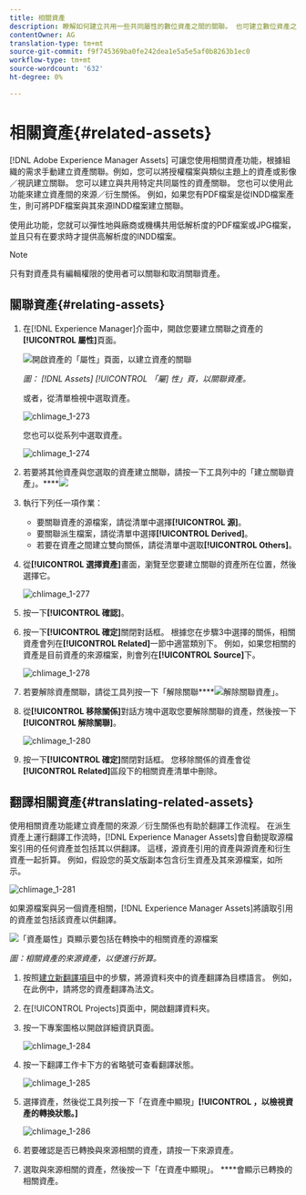 ```yaml
---
title: 相關資產
description: 瞭解如何建立共用一些共同屬性的數位資產之間的關聯。 也可建立數位資產之間的來源衍生關係。
contentOwner: AG
translation-type: tm+mt
source-git-commit: f9f745369ba0fe242dea1e5a5e5af0b8263b1ec0
workflow-type: tm+mt
source-wordcount: '632'
ht-degree: 0%

---
```



# 相關資產{#related-assets}

[!DNL Adobe Experience Manager Assets] 可讓您使用相關資產功能，根據組織的需求手動建立資產關聯。例如，您可以將授權檔案與類似主題上的資產或影像／視訊建立關聯。 您可以建立與共用特定共同屬性的資產關聯。 您也可以使用此功能來建立資產間的來源／衍生關係。 例如，如果您有PDF檔案是從INDD檔案產生，則可將PDF檔案與其來源INDD檔案建立關聯。

使用此功能，您就可以彈性地與廠商或機構共用低解析度的PDF檔案或JPG檔案，並且只有在要求時才提供高解析度的INDD檔案。

>[!NOTE]
>
>只有對資產具有編輯權限的使用者可以關聯和取消關聯資產。

## 關聯資產{#relating-assets}

1. 在[!DNL Experience Manager]介面中，開啟您要建立關聯之資產的&#x200B;**[!UICONTROL 屬性]**&#x200B;頁面。

   ![開啟資產的「屬性」頁面，以建立資產的關聯](assets/asset-properties-relate-assets.png)

   *圖： [!DNL Assets] [!UICONTROL 「屬] 性」頁，以關聯資產。*

   或者，從清單檢視中選取資產。

   ![chlimage_1-273](assets/chlimage_1-273.png)

   您也可以從系列中選取資產。

   ![chlimage_1-274](assets/chlimage_1-274.png)

1. 若要將其他資產與您選取的資產建立關聯，請按一下工具列中的「建立關聯資產」。****![](assets/do-not-localize/link-relate.png)
1. 執行下列任一項作業：

   * 要關聯資產的源檔案，請從清單中選擇&#x200B;**[!UICONTROL 源]**。
   * 要關聯派生檔案，請從清單中選擇&#x200B;**[!UICONTROL Derived]**。
   * 若要在資產之間建立雙向關係，請從清單中選取&#x200B;**[!UICONTROL Others]**。

1. 從&#x200B;**[!UICONTROL 選擇資產]**&#x200B;畫面，瀏覽至您要建立關聯的資產所在位置，然後選擇它。

   ![chlimage_1-277](assets/chlimage_1-277.png)

1. 按一下&#x200B;**[!UICONTROL 確認]**。
1. 按一下&#x200B;**[!UICONTROL 確定]**&#x200B;關閉對話框。 根據您在步驟3中選擇的關係，相關資產會列在&#x200B;**[!UICONTROL Related]**&#x200B;一節中適當類別下。 例如，如果您相關的資產是目前資產的來源檔案，則會列在&#x200B;**[!UICONTROL Source]**&#x200B;下。

   ![chlimage_1-278](assets/chlimage_1-278.png)

1. 若要解除資產關聯，請從工具列按一下「解除關聯&#x200B;****![解除關聯資產](assets/do-not-localize/link-unrelate-icon.png)」。

1. 從&#x200B;**[!UICONTROL 移除關係]**&#x200B;對話方塊中選取您要解除關聯的資產，然後按一下&#x200B;**[!UICONTROL 解除關聯]**。

   ![chlimage_1-280](assets/chlimage_1-280.png)

1. 按一下&#x200B;**[!UICONTROL 確定]**&#x200B;關閉對話框。 您移除關係的資產會從&#x200B;**[!UICONTROL Related]**&#x200B;區段下的相關資產清單中刪除。

## 翻譯相關資產{#translating-related-assets}

使用相關資產功能建立資產間的來源／衍生關係也有助於翻譯工作流程。 在派生資產上運行翻譯工作流時，[!DNL Experience Manager Assets]會自動提取源檔案引用的任何資產並包括其以供翻譯。 這樣，源資產引用的資產與源資產和衍生資產一起折算。 例如，假設您的英文版副本包含衍生資產及其來源檔案，如所示。

![chlimage_1-281](assets/chlimage_1-281.png)

如果源檔案與另一個資產相關，[!DNL Experience Manager Assets]將讀取引用的資產並包括該資產以供翻譯。

![「資產屬性」頁顯示要包括在轉換中的相關資產的源檔案](assets/asset-properties-source-asset.png)

*圖：相關資產的來源資產，以便進行折算。*

1. 按照[建立新翻譯項目](translation-projects.md#create-a-new-translation-project)中的步驟，將源資料夾中的資產翻譯為目標語言。 例如，在此例中，請將您的資產翻譯為法文。

1. 在[!UICONTROL Projects]頁面中，開啟翻譯資料夾。

1. 按一下專案圖格以開啟詳細資訊頁面。

   ![chlimage_1-284](assets/chlimage_1-284.png)

1. 按一下翻譯工作卡下方的省略號可查看翻譯狀態。

   ![chlimage_1-285](assets/chlimage_1-285.png)

1. 選擇資產，然後從工具列按一下「在資產中顯現」**[!UICONTROL ，以檢視資產的轉換狀態。]**

   ![chlimage_1-286](assets/chlimage_1-286.png)

1. 若要確認是否已轉換與來源相關的資產，請按一下來源資產。

1. 選取與來源相關的資產，然後按一下「在資產中顯現」。 ****&#x200B;會顯示已轉換的相關資產。
